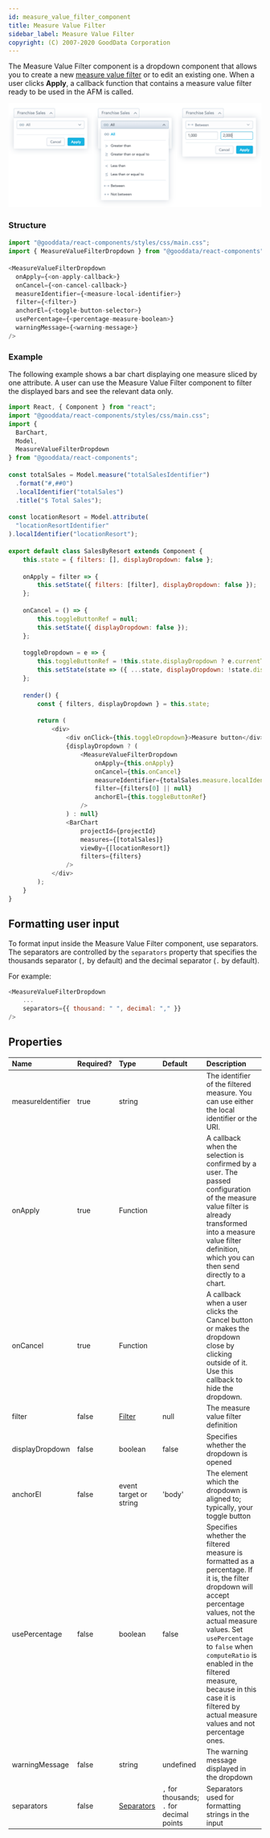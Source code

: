 ```yaml
---
id: measure_value_filter_component
title: Measure Value Filter
sidebar_label: Measure Value Filter
copyright: (C) 2007-2020 GoodData Corporation
---
```


The Measure Value Filter component is a dropdown component that allows you to create a new [measure value filter](filter_visual_components.md#filter-by-a-measure-value) or to edit an existing one. When a user clicks **Apply**, a callback function that contains a measure value filter ready to be used in the AFM is called.

![Measure Value Filter Component](assets/mvf_combined.png "Measure Value Filter Component")

### Structure

```javascript
import "@gooddata/react-components/styles/css/main.css";
import { MeasureValueFilterDropdown } from "@gooddata/react-components";

<MeasureValueFilterDropdown
  onApply={<on-apply-callback>}
  onCancel={<on-cancel-callback>}
  measureIdentifier={<measure-local-identifier>}
  filter={<filter>}
  anchorEl={<toggle-button-selector>}
  usePercentage={<percentage-measure-boolean>}
  warningMessage={<warning-message>}
/>
```

### Example

The following example shows a bar chart displaying one measure sliced by one attribute. A user can use the Measure Value Filter component to filter the displayed bars and see the relevant data only.

```javascript
import React, { Component } from "react";
import "@gooddata/react-components/styles/css/main.css";
import {
  BarChart,
  Model,
  MeasureValueFilterDropdown
} from "@gooddata/react-components";

const totalSales = Model.measure("totalSalesIdentifier")
  .format("#,##0")
  .localIdentifier("totalSales")
  .title("$ Total Sales");

const locationResort = Model.attribute(
  "locationResortIdentifier"
).localIdentifier("locationResort");

export default class SalesByResort extends Component {
    this.state = { filters: [], displayDropdown: false };

    onApply = filter => {
        this.setState({ filters: [filter], displayDropdown: false });
    };

    onCancel = () => {
        this.toggleButtonRef = null;
        this.setState({ displayDropdown: false });
    };

    toggleDropdown = e => {
        this.toggleButtonRef = !this.state.displayDropdown ? e.currentTarget : null;
        this.setState(state => ({ ...state, displayDropdown: !state.displayDropdown }));
    };

    render() {
        const { filters, displayDropdown } = this.state;

        return (
            <div>
                <div onClick={this.toggleDropdown}>Measure button</div>
                {displayDropdown ? (
                    <MeasureValueFilterDropdown
                        onApply={this.onApply}
                        onCancel={this.onCancel}
                        measureIdentifier={totalSales.measure.localIdentifier}
                        filter={filters[0] || null}
                        anchorEl={this.toggleButtonRef}
                    />
                ) : null}
                <BarChart
                    projectId={projectId}
                    measures={[totalSales]}
                    viewBy={[locationResort]}
                    filters={filters}
                />
            </div>
        );
    }
}
```

## Formatting user input

To format input inside the Measure Value Filter component, use separators. The separators are controlled by the `separators` property that specifies the thousands separator (`,` by default) and the decimal separator (`.` by default).

For example:

```javascript
<MeasureValueFilterDropdown
    ...
    separators={{ thousand: " ", decimal: "," }}
/>
```

## Properties

| Name              | Required? | Type                                                      | Default | Description                                                                                                                                                                                             |
| :---------------- | :-------- | :-------------------------------------------------------- | :------------ | :--------------------------------------------------------------------------------------------------------------------------------------------------------------------------------------------------------------------- |
| measureIdentifier | true      | string                                                    |               | The identifier of the filtered measure. You can use either the local identifier or the URI.                                                                                                                      |
| onApply           | true      | Function                                                  |               | A callback when the selection is confirmed by a user. The passed configuration of the measure value filter is already transformed into a measure value filter definition, which you can then send directly to a chart. |
| onCancel          | true      | Function                                                  |               | A callback when a user clicks the Cancel button or makes the dropdown close by clicking outside of it. Use this callback to hide the dropdown.                                                                   |
| filter            | false     | [Filter](filter_visual_components.md#filter-by-a-measure-value)| null          | The measure value filter definition                                                                                                                                                                                    |
| displayDropdown   | false     | boolean                                                   | false         | Specifies whether the dropdown is opened                                                                                                                                                                               |
| anchorEl          | false     | event target or string                                    | 'body'        | The element which the dropdown is aligned to; typically, your toggle button                                                                                                                                                     |
| usePercentage     | false     | boolean                                                   | false         | Specifies whether the filtered measure is formatted as a percentage. If it is, the filter dropdown will accept percentage values, not the actual measure values. Set `usePercentage` to `false` when `computeRatio` is enabled in the filtered measure, because in this case it is filtered by actual measure values and not percentage ones.                                                                                          |
| warningMessage    | false     | string                                                    | undefined     | The warning message displayed in the dropdown                                                                                                                                                                              |
| separators | false | [Separators](#formatting-user-input) | `,` for thousands; `.` for decimal points |  Separators used for formatting strings in the input |
